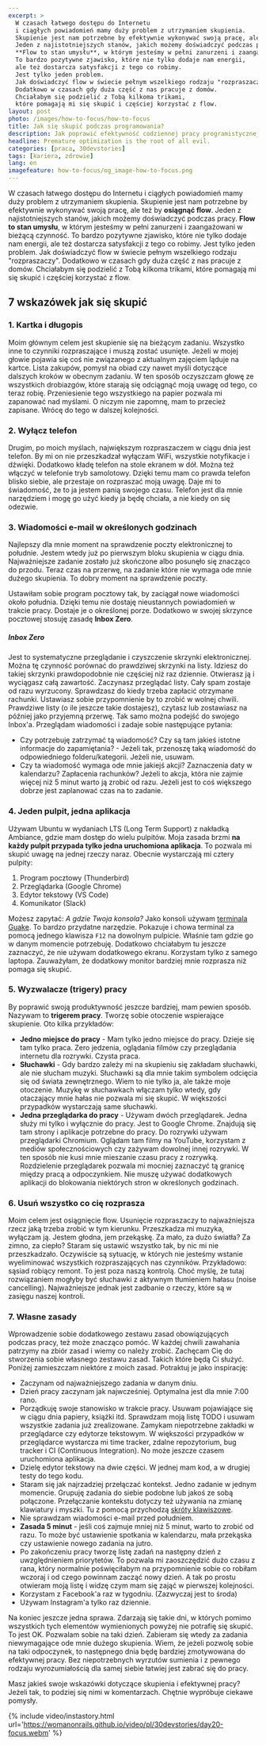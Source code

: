 ```yaml
---
excerpt: >
  W czasach łatwego dostępu do Internetu
  i ciągłych powiadomień mamy duży problem z utrzymaniem skupienia.
  Skupienie jest nam potrzebne by efektywnie wykonywać swoją pracę, ale też by **osiągnąć flow**.
  Jeden z najistotniejszych stanów, jakich możemy doświadczyć podczas pracy.
  **Flow to stan umysłu**, w którym jesteśmy w pełni zanurzeni i zaangażowani w bieżącą czynność.
  To bardzo pozytywne zjawisko, które nie tylko dodaje nam energii,
  ale też dostarcza satysfakcji z tego co robimy.
  Jest tylko jeden problem.
  Jak doświadczyć flow w świecie pełnym wszelkiego rodzaju "rozpraszaczy".
  Dodatkowo w czasach gdy duża część z nas pracuje z domów.
  Chciałabym się podzielić z Tobą kilkoma trikami,
  które pomagają mi się skupić i częściej korzystać z flow.
layout: post
photo: /images/how-to-focus/how-to-focus
title: Jak się skupić podczas programowania?
description: Jak poprawić efektywność codziennej pracy programistycznej?
headline: Premature optimization is the root of all evil.
categories: [praca, 30devstories]
tags: [kariera, zdrowie]
lang: en
imagefeature: how-to-focus/og_image-how-to-focus.png
---
```


W czasach łatwego dostępu do Internetu i ciągłych powiadomień mamy duży problem z utrzymaniem skupienia. Skupienie jest nam potrzebne by efektywnie wykonywać swoją pracę, ale też by **osiągnąć flow**. Jeden z najistotniejszych stanów, jakich możemy doświadczyć podczas pracy. **Flow to stan umysłu**, w którym jesteśmy w pełni zanurzeni i zaangażowani w bieżącą czynność. To bardzo pozytywne zjawisko, które nie tylko dodaje nam energii, ale też dostarcza satysfakcji z tego co robimy. Jest tylko jeden problem. Jak doświadczyć flow w świecie pełnym wszelkiego rodzaju "rozpraszaczy". Dodatkowo w czasach gdy duża część z nas pracuje z domów. Chciałabym się podzielić z Tobą kilkoma trikami, które pomagają mi się skupić i częściej korzystać z flow.

## 7 wskazówek jak się skupić

### 1. Kartka i długopis

Moim głównym celem jest skupienie się na bieżącym zadaniu. Wszystko inne to czynniki rozpraszające i muszą zostać usunięte. Jeżeli w mojej głowie pojawia się coś nie związanego z aktualnym zajęciem ląduje na kartce. Lista zakupów, pomysł na obiad czy nawet myśli dotyczące dalszych kroków w obecnym zadaniu. W ten sposób oczyszczam głowę ze wszystkich drobiazgów, które starają się odciągnąć moją uwagę od tego, co teraz robię. Przeniesienie tego wszystkiego na papier pozwala mi zapanować nad myślami. O niczym nie zapomnę, mam to przecież zapisane. Wrócę do tego w dalszej kolejności.

### 2. Wyłącz telefon

Drugim, po moich myślach, największym rozpraszaczem w ciągu dnia jest telefon. By mi on nie przeszkadzał wyłączam WiFi, wszystkie notyfikacje i dźwięki. Dodatkowo kładę telefon na stole ekranem w dół. Można też włączyć w telefonie tryb samolotowy. Dzięki temu mam co prawda telefon blisko siebie, ale przestaje on rozpraszać moją uwagę. Daje mi to świadomość, że to ja jestem panią swojego czasu. Telefon jest dla mnie narzędziem i mogę go użyć kiedy ja będę chciała, a nie kiedy on się odezwie.

### 3. Wiadomości e-mail w określonych godzinach

Najlepszy dla mnie moment na sprawdzenie poczty elektronicznej to południe. Jestem wtedy już po pierwszym bloku skupienia w ciągu dnia. Najważniejsze zadanie zostało już skończone albo posunęło się znacząco do przodu. Teraz czas na przerwę, na zadanie które nie wymaga ode mnie dużego skupienia. To dobry moment na sprawdzenie poczty.

Ustawiłam sobie program pocztowy tak, by zaciągał nowe wiadomości około południa. Dzięki temu nie dostaję nieustannych powiadomień w trakcie pracy. Dostaje je o określonej porze. Dodatkowo w swojej skrzynce pocztowej stosuję zasadę **Inbox Zero**.

##### Inbox Zero

Jest to systematyczne przeglądanie i czyszczenie skrzynki elektronicznej. Można tę czynność porównać do prawdziwej skrzynki na listy. Idziesz do takiej skrzynki prawdopodobnie nie częściej niż raz dziennie. Otwierasz ją i wyciągasz całą zawartość. Zaczynasz przeglądać listy. Cały spam zostaje od razu wyrzucony. Sprawdzasz do kiedy trzeba zapłacić otrzymane rachunki. Ustawiasz sobie przypomnienie by to zrobić w wolnej chwili. Prawdziwe listy (o ile jeszcze takie dostajesz), czytasz lub zostawiasz na później jako przyjemną przerwę. Tak samo można podejść do swojego Inbox'a. Przeglądam wiadomości i zadaje sobie następujące pytania:
- Czy potrzebuję zatrzymać tą wiadomość? Czy są tam jakieś istotne informacje do zapamiętania? - Jeżeli tak, przenoszę taką wiadomość do odpowiedniego folderu/kategorii. Jeżeli nie, usuwam.
- Czy ta wiadomość wymaga ode mnie jakiejś akcji? Zaznaczenia daty w kalendarzu? Zapłacenia rachunków? Jeżeli to akcja, która nie zajmie więcej niż 5 minut warto ją zrobić od razu. Jeżeli jest to coś większego dobrze jest zaplanować czas na to zadanie.

### 4. Jeden pulpit, jedna aplikacja

Używam Ubuntu w wydaniach LTS (Long Term Support) z nakładką Ambiance, gdzie mam dostęp do wielu pulpitów. Moja zasada brzmi **na każdy pulpit przypada tylko jedna uruchomiona aplikacja**. To pozwala mi skupić uwagę na jednej rzeczy naraz. Obecnie wystarczają mi cztery pulpity:

1. Program pocztowy (Thunderbird)
2. Przeglądarka (Google Chrome)
3. Edytor tekstowy (VS Code)
4. Komunikator (Slack)

Możesz zapytać: _A gdzie Twoja konsola?_ Jako konsoli używam [terminala Guake]({{site.baseurl}}/guake-terminal "Guake Terminal - podstawy użytkowania"). To bardzo przydatne narzędzie. Pokazuje i chowa terminal za pomocą jednego klawisza `F12` na dowolnym pulpicie. Właśnie tam gdzie go w danym momencie potrzebuję. Dodatkowo chciałabym tu jeszcze zaznaczyć, że nie używam dodatkowego ekranu. Korzystam tylko z samego laptopa. Zauważyłam, że dodatkowy monitor bardziej mnie rozprasza niż pomaga się skupić.

### 5. Wyzwalacze (trigery) pracy

By poprawić swoją produktywność jeszcze bardziej, mam pewien sposób. Nazywam to **trigerem pracy**. Tworzę sobie otoczenie wspierające skupienie. Oto kilka przykładów:
- **Jedno miejsce do pracy** - Mam tylko jedno miejsce do pracy. Dzieje się tam tylko praca. Zero jedzenia, oglądania filmów czy przeglądania internetu dla rozrywki. Czysta praca.
- **Słuchawki** - Gdy bardzo zależy mi na skupieniu się zakładam słuchawki, ale nie słucham muzyki. Słuchawki są dla mnie takim symbolem odcięcia się od świata zewnętrznego. Wiem to nie tylko ja, ale także moje otoczenie. Muzykę w słuchawkach włączam tylko wtedy, gdy otaczający mnie hałas nie pozwala mi się skupić. W większości przypadków wystarczają same słuchawki.
- **Jedna przeglądarka do pracy** - Używam dwóch przeglądarek. Jedna służy mi tylko i wyłącznie do pracy. Jest to Google Chrome. Znajdują się tam strony i aplikacje potrzebne do pracy. Do rozrywki używam przeglądarki Chromium. Oglądam tam filmy na YouTube, korzystam z mediów społecznościowych czy zażywam dowolnej innej rozrywki. W ten sposób nie kusi mnie mieszanie czasu pracy z rozrywką. Rozdzielenie przeglądarek pozwala mi mocniej zaznaczyć tą granicę między pracą a odpoczynkiem. Nie muszę używać dodatkowych aplikacji do blokowania niektórych stron w określonych godzinach.

### 6. Usuń wszystko co cię rozprasza

Moim celem jest osiągnięcie flow. Usunięcie rozpraszaczy to najważniejsza rzecz jaką trzeba zrobić w tym kierunku. Przeszkadza mi muzyka, wyłączam ją. Jestem głodna, jem przekąskę. Za mało, za dużo światła? Za zimno, za ciepło? Staram się ustawić wszystko tak, by nic mi nie przeszkadzało. Oczywiście są sytuację, w których nie jesteśmy wstanie wyeliminować wszystkich rozpraszających nas czynników. Przykładowo: sąsiad robiący remont. To jest poza naszą kontrolą. Choć myślę, że tutaj rozwiązaniem mogłyby być słuchawki z aktywnym tłumieniem hałasu (noise cancelling). Najważniejsze jednak jest zadbanie o rzeczy, które są w zasięgu naszej kontroli.

### 7. Własne zasady

Wprowadzenie sobie dodatkowego zestawu zasad obowiązujących podczas pracy, też może znacząco pomóc. W każdej chwili zawahania patrzymy na zbiór zasad i wiemy co należy zrobić. Zachęcam Cię do stworzenia sobie własnego zestawu zasad. Takich które będą Ci służyć. Poniżej zamieszczam niektóre z moich zasad. Potraktuj je jako inspirację:

- Zaczynam od najważniejszego zadania w danym dniu.
- Dzień pracy zaczynam jak najwcześniej. Optymalna jest dla mnie 7:00 rano.
- Porządkuję swoje stanowisko w trakcie pracy. Usuwam pojawiające się w ciągu dnia papiery, książki itd. Sprawdzam moją listę TODO i usuwam wszystkie zadania już zrealizowane. Zamykam niepotrzebne zakładki w przeglądarce czy edytorze tekstowym. W większości przypadków w przeglądarce wystarcza mi time tracker, zdalne repozytorium, bug tracker i CI (Continuous Integration). No może jeszcze czasem uruchomiona aplikacja.
- Dzielę edytor tekstowy na dwie części. W jednej mam kod, a w drugiej testy do tego kodu.
- Staram się jak najrzadziej przełączać kontekst. Jedno zadanie w jednym momencie. Grupuję zadania do siebie podobne lub jakoś ze sobą połączone. Przełączanie kontekstu dotyczy też używania na zmianę klawiatury i myszki. Tu z pomocą przychodzą [skróty klawiszowe]({{site.baseurl}}/visual-studio-code "Przydatne skróty klawiszowe dla edytora VSCode").
- Nie sprawdzam wiadomości e-mail przed południem.
- **Zasada 5 minut** - jeśli coś zajmuje mniej niż 5 minut, warto to zrobić od razu. To może być ustawienie spotkania w kalendarzu, mała przekąska czy ustawienie nowego zadania na jutro.
- Po zakończeniu pracy tworzę listę zadań na następny dzień z uwzględnieniem priorytetów. To pozwala mi zaoszczędzić dużo czasu z rana, który normalnie poświęciłabym na przypomnienie sobie co robiłam wczoraj i od czego powinnam zacząć nowy dzień. A tak po prostu otwieram moją listę i widzę czym mam się zająć w pierwszej kolejności.
- Korzystam z Facebook'a raz w tygodniu. (Zazwyczaj jest to środa)
- Używam Instagram'a tylko raz dziennie.

Na koniec jeszcze jedna sprawa. Zdarzają się takie dni, w których pomimo wszystkich tych elementów wymienionych powyżej nie potrafię się skupić. To jest OK. Pozwalam sobie na taki dzień. Zabieram się wtedy za zadania niewymagające ode mnie dużego skupienia. Wiem, że jeżeli pozwolę sobie na taki odpoczynek, to następnego dnia będę bardziej zmotywowana do efektywnej pracy. Bez niepotrzebnych wyrzutów sumienia i z pewnego rodzaju wyrozumiałością dla samej siebie łatwiej jest zabrać się do pracy.

Masz jakieś swoje wskazówki dotyczące skupienia i efektywnej pracy? Jeżeli tak, to podziej się nimi w komentarzach. Chętnie wypróbuje ciekawe pomysły.

{% include video/instastory.html url='https://womanonrails.github.io/video/pl/30devstories/day20-focus.webm' %}
